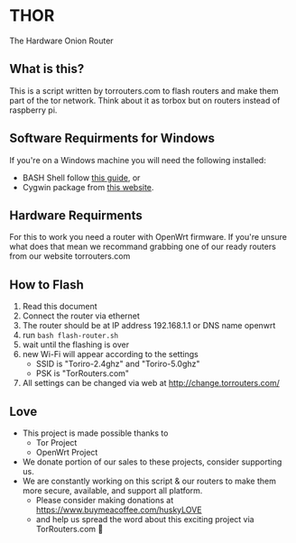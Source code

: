 # THOR
The Hardware Onion Router

## What is this?
This is a script written by torrouters.com to flash routers and make them part of the tor network. Think about it as torbox but on routers instead of raspberry pi.

## Software Requirments for Windows
If you're on a Windows machine you will need the following installed:
* BASH Shell follow [this guide](https://itsfoss.com/install-bash-on-windows/), or
* Cygwin package from [this website](https://www.cygwin.com/).

## Hardware Requirments
For this to work you need a router with OpenWrt firmware. If you're unsure what does that mean we recommand grabbing one of our ready routers from our website torrouters.com

## How to Flash
1. Read this document
2. Connect the router via ethernet
3. The router should be at IP address 192.168.1.1 or DNS name openwrt
4. run `bash flash-router.sh`
5. wait until the flashing is over
6. new Wi-Fi will appear according to the settings
    * SSID is "Toriro-2.4ghz" and "Toriro-5.0ghz"
    * PSK is "TorRouters.com"
9. All settings can be changed via web at http://change.torrouters.com/

## Love
* This project is made possible thanks to 
  * Tor Project
  * OpenWrt Project
* We donate portion of our sales to these projects, consider supporting us.
* We are constantly working on this script & our routers to make them more secure, available, and support all platform. 
  * Please consider making donations at https://www.buymeacoffee.com/huskyLOVE
  * and help us spread the word about this exciting project via TorRouters.com 💜
